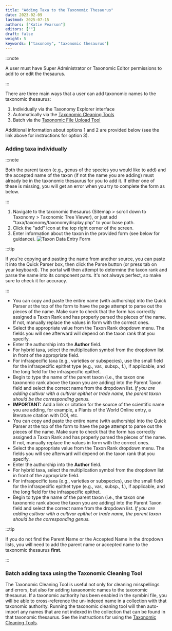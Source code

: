 ```yaml
---
title: "Adding Taxa to the Taxonomic Thesaurus"
date: 2023-02-09
lastmod: 2025-07-15
authors: ["Katie Pearson"]
editors: [""]
draft: false
weight: 5
keywords: ["taxonomy", "taxonomic thesaurus"]
---
```


:::note

A user must have Super Administrator or Taxonomic Editor permissions to add to or edit the thesaurus.

:::

There are three main ways that a user can add taxonomic names to the taxonomic thesaurus:

1. Individually via the Taxonomy Explorer interface
2. Automatically via the [Taxonomic Cleaning Tools](/docs/Collection_Manager_Guide/Data_Cleaning/taxonomic_cleaning)
3. Batch via the [Taxonomic File Upload Tool](/docs/Portal_Manager_Guide/Taxonomic_Thesaurus/batch_loading)

Additional information about options 1 and 2 are provided below (see the link above for instructions for option 3).

### Adding taxa individually

:::note

Both the parent taxon (e.g., genus of the species you would like to add) and the accepted name of the taxon (if not the name you are adding) must already be in the taxonomic thesaurus for you to add it. If either one of these is missing, you will get an error when you try to complete the form as below.

:::

1. Navigate to the taxonomic thesaurus (Sitemap > scroll down to Taxonomy > Taxonomic Tree Viewer), or just add "taxa/taxonomy/taxonomydisplay.php" to your base path.
2. Click the "add" icon at the top right corner of the screen.
3. Enter information about the taxon in the provided form (see below for guidance).
   ![Taxon Data Entry Form](/img/addnewtaxon.png)

:::tip

If you're copying and pasting the name from another source, you can paste it into the Quick Parser box, then click the Parse button (or press tab on your keyboard). The portal will then attempt to determine the taxon rank and parse the name into its component parts. It's not always perfect, so make sure to check it for accuracy.

:::

* You can copy and paste the entire name (with authorship) into the Quick Parser at the top of the form to have the page attempt to parse out the pieces of the name. Make sure to check that the form has correctly assigned a Taxon Rank and has properly parsed the pieces of the name. If not, manually replace the values in form with the correct ones.
* Select the appropriate value from the Taxon Rank dropdown menu. The fields you will see afterward will depend on the taxon rank that you specify.
* Enter the authorship into the **Author** field.
* For hybrid taxa, select the multiplication symbol from the dropdown list in front of the appropriate field.
* For infraspecific taxa (e.g., varieties or subspecies), use the small field for the infraspecific epithet type (e.g., var., subsp., f.), if applicable, and the long field for the infraspecific epithet.
* Begin to type the name of the parent taxon (i.e., the taxon one taxonomic rank above the taxon you are adding) into the Parent Taxon field and select the correct name from the dropdown list. _If you are adding cultivar with a cultivar epithet or trade name, the parent taxon should be the corresponding genus._
* **IMPORTANT:** Add a link or citation for the source of the scientific name you are adding, for example, a Plants of the World Online entry, a literature citation with DOI, etc.
* You can copy and paste the entire name (with authorship) into the Quick Parser at the top of the form to have the page attempt to parse out the pieces of the name. Make sure to check that the form has correctly assigned a Taxon Rank and has properly parsed the pieces of the name. If not, manually replace the values in form with the correct ones.
* Select the appropriate value from the Taxon Rank dropdown menu. The fields you will see afterward will depend on the taxon rank that you specify.
* Enter the authorship into the **Author** field.
* For hybrid taxa, select the multiplication symbol from the dropdown list in front of the appropriate field.
* For infraspecific taxa (e.g., varieties or subspecies), use the small field for the infraspecific epithet type (e.g., var., subsp., f.), if applicable, and the long field for the infraspecific epithet.
* Begin to type the name of the parent taxon (i.e., the taxon one taxonomic rank above the taxon you are adding) into the Parent Taxon field and select the correct name from the dropdown list. _If you are adding cultivar with a cultivar epithet or trade name, the parent taxon should be the corresponding genus._

:::tip

If you do not find the Parent Name or the Accepted Name in the dropdown lists, you will need to add the parent name or accepted name to the taxonomic thesaurus **first**.

:::

### Batch adding taxa using the Taxonomic Cleaning Tool

The Taxonomic Cleaning Tool is useful not only for cleaning misspellings and errors, but also for adding taxaonomic names to the taxonomic thesaurus. If a taxonomic authority has been enabled in the symbini file, you will be able to cross-reference the un-indexed name in a collection with that taxonomic authority. Running the taxonomic cleaning tool will then auto-import any names that are not indexed in the collection that can be found in that taxonomic thesaurus. See the instructions for using the [Taxonomic Cleaning Tools](/docs/Collection_Manager_Guide/Data_Cleaning/taxonomic_cleaning).
